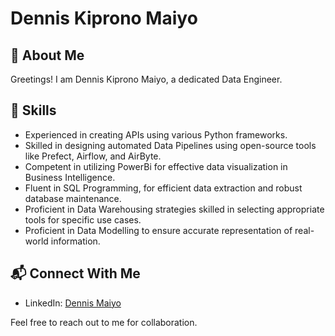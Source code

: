 # Dennis Kiprono Maiyo

## 🚀 About Me
Greetings! I am Dennis Kiprono Maiyo, a dedicated Data Engineer. 

## 🔧 Skills
- Experienced in creating APIs using various Python frameworks.
- Skilled in designing automated Data Pipelines using open-source tools like Prefect, Airflow, and AirByte.
- Competent in utilizing PowerBi for effective data visualization in Business Intelligence.
- Fluent in SQL Programming, for efficient data extraction and robust database maintenance.
- Proficient in Data Warehousing strategies skilled in selecting appropriate tools for specific use cases.
- Proficient in Data Modelling to ensure accurate representation of real-world information.

## 📬 Connect With Me
- LinkedIn: [Dennis Maiyo](https://www.linkedin.com/in/dennis-maiyo-69945611a/)

Feel free to reach out to me for collaboration.
